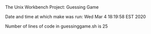 The Unix Workbench Project: Guessing Game

Date and time at which make was run:
Wed Mar  4 18:19:58 EST 2020

Number of lines of code in guessinggame.sh is
      25
